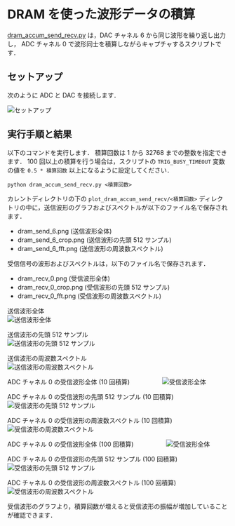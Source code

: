 # DRAM を使った波形データの積算

[dram_accum_send_recv.py](./dram_accum_send_recv.py) は，DAC チャネル 6 から同じ波形を繰り返し出力し，
ADC チャネル 0 で波形同士を積算しながらキャプチャするスクリプトです．

## セットアップ

次のように ADC と DAC を接続します．

![セットアップ](./../../docs/images/dac_adc_setup-4.png)

## 実行手順と結果

以下のコマンドを実行します．
積算回数は 1 から 32768 までの整数を指定できます．
100 回以上の積算を行う場合は，スクリプトの `TRIG_BUSY_TIMEOUT` 変数の値を `0.5 * 積算回数` 以上になるように設定してください．

```
python dram_accum_send_recv.py <積算回数>
```

カレントディレクトリの下の `plot_dram_accum_send_recv/<積算回数>` ディレクトリの中に，送信波形のグラフおよびスペクトルが以下のファイル名で保存されます．
- dram_send_6.png (送信波形全体)
- dram_send_6_crop.png (送信波形の先頭 512 サンプル)
- dram_send_6_fft.png (送信波形の周波数スペクトル)

受信信号の波形およびスペクトルは，以下のファイル名で保存されます．
- dram_recv_0.png (受信波形全体)
- dram_recv_0_crop.png (受信波形の先頭 512 サンプル)
- dram_recv_0_fft.png (受信波形の周波数スペクトル)

送信波形全体　　　　   
![送信波形全体](images/dram_send_6.png)

送信波形の先頭 512 サンプル     
![送信波形の先頭 512 サンプル](images/dram_send_6_crop.png)

送信波形の周波数スペクトル       
![送信波形の周波数スペクトル](images/dram_send_6_fft.png)

ADC チャネル 0 の受信波形全体 (10 回積算)　　　　　
![受信波形全体](images/dram_recv_0-1.png)

ADC チャネル 0 の受信波形の先頭 512 サンプル (10 回積算)
![受信波形の先頭 512 サンプル](images/dram_recv_0_crop-1.png)

ADC チャネル 0 の受信波形の周波数スペクトル (10 回積算)
![受信波形の周波数スペクトル](images/dram_recv_0_fft-1.png)

ADC チャネル 0 の受信波形全体 (100 回積算)　　　　　
![受信波形全体](images/dram_recv_0-2.png)

ADC チャネル 0 の受信波形の先頭 512 サンプル (100 回積算)
![受信波形の先頭 512 サンプル](images/dram_recv_0_crop-2.png)

ADC チャネル 0 の受信波形の周波数スペクトル (100 回積算)
![受信波形の周波数スペクトル](images/dram_recv_0_fft-2.png)

受信波形のグラフより，積算回数が増えると受信波形の振幅が増加していることが確認できます．
